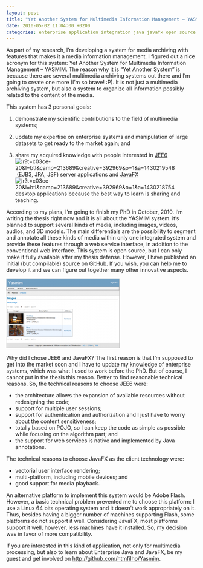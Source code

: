 ```yaml
---
layout: post
title: "Yet Another System for Multimedia Information Management – YASMIM"
date: 2010-05-02 11:04:00 +0200
categories: enterprise application integration java javafx open source research software architecture web services
---
```


As part of my research, I’m developing a system for media archiving with features that makes it a media information management. I figured out a nice acronym for this system: Yet Another System for Multimedia Information Management – YASMIM. The reason why it is “Yet Another System” is because there are several multimedia archiving systems out there and I’m going to create one more (I’m so brave! :P). It is not just a multimedia archiving system, but also a system to organize all information possibly related to the content of the media.

This system has 3 personal goals:

1. demonstrate my scientific contributions to the field of multimedia systems;

2. update my expertise on enterprise systems and manipulation of large datasets to get ready to the market again; and

3. share my acquired knowledge with people interested in <a href="http://www.amazon.com/Beginning-Java-trade-Platform-GlassFish/dp/1430219548?ie=UTF8&amp;tag=c03ce-20&amp;link_code=btl&amp;camp=213689&amp;creative=392969" target="_blank">JEE6</a>![ir?t=c03ce-20&l=btl&camp=213689&creative=392969&o=1&a=1430219548](/images/posts/ir?t=c03ce-20&l=btl&camp=213689&creative=392969&o=1&a=1430219548) (EJB3, JPA, JSF) server applications and <a href="http://www.amazon.com/Pro-JavaFX-trade-Platform-Technology/dp/1430218754?ie=UTF8&amp;tag=c03ce-20&amp;link_code=btl&amp;camp=213689&amp;creative=392969" target="_blank">JavaFX</a>![ir?t=c03ce-20&l=btl&camp=213689&creative=392969&o=1&a=1430218754](/images/posts/ir?t=c03ce-20&l=btl&camp=213689&creative=392969&o=1&a=1430218754) desktop applications because the best way to learn is sharing and teaching.

According to my plans, I’m going to finish my PhD in October, 2010. I’m writing the thesis right now and it is all about the YASMIM system. it’s planned to support several kinds of media, including images, videos, audios, and 3D models. The main differentials are the possibility to segment and annotate all these kinds of media within only one integrated system and provide these features through a web service interface, in addition to the conventional web interface. This system is open source, but I can only make it fully available after my thesis defense. However, I have published an initial (but compilable) source on <a href="http://github.com/htmfilho/Yasmim">GitHub</a>. If you wish, you can help me to develop it and we can figure out together many other innovative aspects.

![yasmim-images-300x184.png](/images/posts/yasmim-images-300x184.png)

Why did I chose JEE6 and JavaFX? The first reason is that I’m supposed to get into the market soon and I have to update my knowledge of enterprise systems, which was what I used to work before the PhD. But of course, I cannot put in the thesis this reason. Better to find reasonable technical reasons. So, the technical reasons to choose JEE6 were:

- the architecture allows the expansion of available resources without redesigning the code;
- support for multiple user sessions;
- support for authentication and authorization and I just have to worry about the content sensitiveness;
- totally based on POJO, so I can keep the code as simple as possible while focusing on the algorithm part; and
- the support for web services is native and implemented by Java annotations.

The technical reasons to choose JavaFX as the client technology were:

- vectorial user interface rendering;
- multi-platform, including mobile devices; and
- good support for media playback.

An alternative platform to implement this system would be Adobe Flash. However, a basic technical problem prevented me to choose this platform: I use a Linux 64 bits operating system and it doesn’t work appropriately on it. Thus, besides having a bigger number of machines supporting Flash, some platforms do not support it well. Considering JavaFX, most platforms support it well, however, less machines have it installed. So, my decision was in favor of more compatibility.

If you are interested in this kind of application, not only for multimedia processing, but also to learn about Enterprise Java and JavaFX, be my guest and get involved on <a href="http://github.com/htmfilho/Yasmim">http://github.com/htmfilho/Yasmim</a>.
